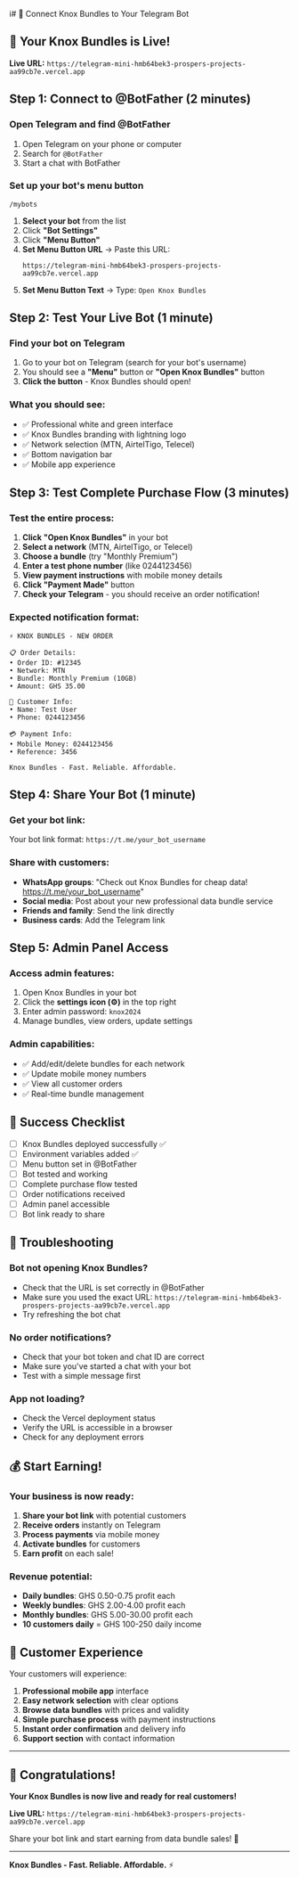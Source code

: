 i# 🤖 Connect Knox Bundles to Your Telegram Bot

## 🎉 Your Knox Bundles is Live!

**Live URL:** `https://telegram-mini-hmb64bek3-prospers-projects-aa99cb7e.vercel.app`

## Step 1: Connect to @BotFather (2 minutes)

### Open Telegram and find @BotFather
1. Open Telegram on your phone or computer
2. Search for `@BotFather`
3. Start a chat with BotFather

### Set up your bot's menu button
```
/mybots
```

1. **Select your bot** from the list
2. Click **"Bot Settings"**
3. Click **"Menu Button"**
4. **Set Menu Button URL** → Paste this URL:
   ```
   https://telegram-mini-hmb64bek3-prospers-projects-aa99cb7e.vercel.app
   ```
5. **Set Menu Button Text** → Type: `Open Knox Bundles`

## Step 2: Test Your Live Bot (1 minute)

### Find your bot on Telegram
1. Go to your bot on Telegram (search for your bot's username)
2. You should see a **"Menu"** button or **"Open Knox Bundles"** button
3. **Click the button** - Knox Bundles should open!

### What you should see:
- ✅ Professional white and green interface
- ✅ Knox Bundles branding with lightning logo
- ✅ Network selection (MTN, AirtelTigo, Telecel)
- ✅ Bottom navigation bar
- ✅ Mobile app experience

## Step 3: Test Complete Purchase Flow (3 minutes)

### Test the entire process:
1. **Click "Open Knox Bundles"** in your bot
2. **Select a network** (MTN, AirtelTigo, or Telecel)
3. **Choose a bundle** (try "Monthly Premium")
4. **Enter a test phone number** (like 0244123456)
5. **View payment instructions** with mobile money details
6. **Click "Payment Made"** button
7. **Check your Telegram** - you should receive an order notification!

### Expected notification format:
```
⚡ KNOX BUNDLES - NEW ORDER

📋 Order Details:
• Order ID: #12345
• Network: MTN
• Bundle: Monthly Premium (10GB)
• Amount: GHS 35.00

👤 Customer Info:
• Name: Test User
• Phone: 0244123456

💳 Payment Info:
• Mobile Money: 0244123456
• Reference: 3456

Knox Bundles - Fast. Reliable. Affordable.
```

## Step 4: Share Your Bot (1 minute)

### Get your bot link:
Your bot link format: `https://t.me/your_bot_username`

### Share with customers:
- **WhatsApp groups**: "Check out Knox Bundles for cheap data! https://t.me/your_bot_username"
- **Social media**: Post about your new professional data bundle service
- **Friends and family**: Send the link directly
- **Business cards**: Add the Telegram link

## Step 5: Admin Panel Access

### Access admin features:
1. Open Knox Bundles in your bot
2. Click the **settings icon (⚙️)** in the top right
3. Enter admin password: `knox2024`
4. Manage bundles, view orders, update settings

### Admin capabilities:
- ✅ Add/edit/delete bundles for each network
- ✅ Update mobile money numbers
- ✅ View all customer orders
- ✅ Real-time bundle management

## 🎯 Success Checklist

- [ ] Knox Bundles deployed successfully ✅
- [ ] Environment variables added ✅
- [ ] Menu button set in @BotFather
- [ ] Bot tested and working
- [ ] Complete purchase flow tested
- [ ] Order notifications received
- [ ] Admin panel accessible
- [ ] Bot link ready to share

## 🚨 Troubleshooting

### Bot not opening Knox Bundles?
- Check that the URL is set correctly in @BotFather
- Make sure you used the exact URL: `https://telegram-mini-hmb64bek3-prospers-projects-aa99cb7e.vercel.app`
- Try refreshing the bot chat

### No order notifications?
- Check that your bot token and chat ID are correct
- Make sure you've started a chat with your bot
- Test with a simple message first

### App not loading?
- Check the Vercel deployment status
- Verify the URL is accessible in a browser
- Check for any deployment errors

## 💰 Start Earning!

### Your business is now ready:
1. **Share your bot link** with potential customers
2. **Receive orders** instantly on Telegram
3. **Process payments** via mobile money
4. **Activate bundles** for customers
5. **Earn profit** on each sale!

### Revenue potential:
- **Daily bundles**: GHS 0.50-0.75 profit each
- **Weekly bundles**: GHS 2.00-4.00 profit each  
- **Monthly bundles**: GHS 5.00-30.00 profit each
- **10 customers daily** = GHS 100-250 daily income

## 📱 Customer Experience

Your customers will experience:
1. **Professional mobile app** interface
2. **Easy network selection** with clear options
3. **Browse data bundles** with prices and validity
4. **Simple purchase process** with payment instructions
5. **Instant order confirmation** and delivery info
6. **Support section** with contact information

---

## 🎉 Congratulations!

**Your Knox Bundles is now live and ready for real customers!**

**Live URL:** `https://telegram-mini-hmb64bek3-prospers-projects-aa99cb7e.vercel.app`

Share your bot link and start earning from data bundle sales! 🚀

---

**Knox Bundles - Fast. Reliable. Affordable.** ⚡